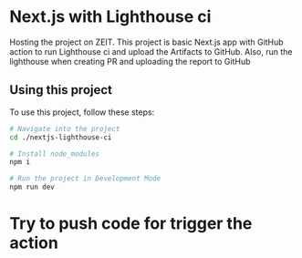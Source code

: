 # Next.js with Lighthouse ci
Hosting the project on ZEIT.
This project is basic Next.js app with GitHub action to run Lighthouse ci and upload the Artifacts to GitHub.
Also, run the lighthouse when creating PR and uploading the report to GitHub

## Using this project
To use this project, follow these steps:
```bash
# Navigate into the project
cd ./nextjs-lighthouse-ci

# Install node_modules
npm i

# Run the project in Development Mode
npm run dev
```

# Try to push code for trigger the action 
